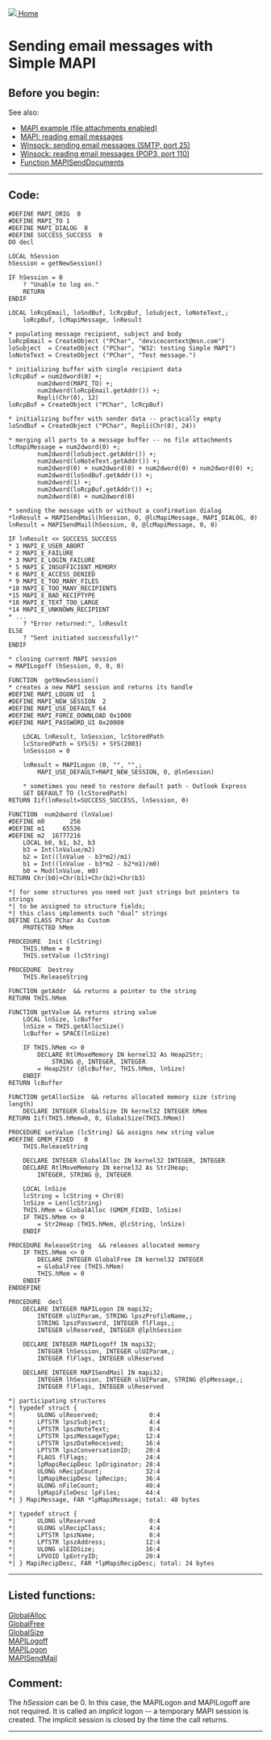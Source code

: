 [<img src="../images/home.png"> Home ](https://github.com/VFPX/Win32API)  

# Sending email messages with Simple MAPI

## Before you begin:
See also:

* [MAPI example (file attachments enabled)](sample_343.md)  
* [MAPI: reading email messages](sample_270.md)  
* [Winsock: sending email messages (SMTP, port 25)](sample_385.md)  
* [Winsock: reading email messages (POP3, port 110)](sample_388.md)  
* [Function MAPISendDocuments](../libraries/mapi32/MAPISendDocuments.md)  

  
***  


## Code:
```foxpro  
#DEFINE MAPI_ORIG  0
#DEFINE MAPI_TO 1
#DEFINE MAPI_DIALOG  8
#DEFINE SUCCESS_SUCCESS  0
DO decl

LOCAL hSession
hSession = getNewSession()

IF hSession = 0
	? "Unable to log on."
	RETURN
ENDIF

LOCAL loRcpEmail, loSndBuf, lcRcpBuf, loSubject, loNoteText,;
	loRcpBuf, lcMapiMessage, lnResult

* populating message recipient, subject and body
loRcpEmail = CreateObject ("PChar", "devicecontext@msn.com")
loSubject  = CreateObject ("PChar", "W32: testing Simple MAPI")
loNoteText = CreateObject ("PChar", "Test message.")

* initializing buffer with single recipient data
lcRcpBuf = num2dword(0) +;
		num2dword(MAPI_TO) +;
		num2dword(loRcpEmail.getAddr()) +;
		Repli(Chr(0), 12)
loRcpBuf = CreateObject ("PChar", lcRcpBuf)

* initializing buffer with sender data -- practically empty
loSndBuf = CreateObject ("PChar", Repli(Chr(0), 24))

* merging all parts to a message buffer -- no file attachments
lcMapiMessage = num2dword(0) +;
		num2dword(loSubject.getAddr()) +;
		num2dword(loNoteText.getAddr()) +;
		num2dword(0) + num2dword(0) + num2dword(0) + num2dword(0) +;
		num2dword(loSndBuf.getAddr()) +;
		num2dword(1) +;
		num2dword(loRcpBuf.getAddr()) +;
		num2dword(0) + num2dword(0)

* sending the message with or without a confirmation dialog
*lnResult = MAPISendMail(hSession, 0, @lcMapiMessage, MAPI_DIALOG, 0)
lnResult = MAPISendMail(hSession, 0, @lcMapiMessage, 0, 0)

IF lnResult <> SUCCESS_SUCCESS
* 1 MAPI_E_USER_ABORT
* 2 MAPI_E_FAILURE
* 3 MAPI_E_LOGIN_FAILURE
* 5 MAPI_E_INSUFFICIENT_MEMORY
* 6 MAPI_E_ACCESS_DENIED
* 9 MAPI_E_TOO_MANY_FILES
*10 MAPI_E_TOO_MANY_RECIPIENTS
*15 MAPI_E_BAD_RECIPTYPE
*18 MAPI_E_TEXT_TOO_LARGE
*14 MAPI_E_UNKNOWN_RECIPIENT
* ...
	? "Error returned:", lnResult
ELSE
	? "Sent initiated successfully!"
ENDIF

* closing current MAPI session
= MAPILogoff (hSession, 0, 0, 0)

FUNCTION  getNewSession()
* creates a new MAPI session and returns its handle
#DEFINE MAPI_LOGON_UI  1
#DEFINE MAPI_NEW_SESSION  2
#DEFINE MAPI_USE_DEFAULT 64
#DEFINE MAPI_FORCE_DOWNLOAD 0x1000
#DEFINE MAPI_PASSWORD_UI 0x20000

	LOCAL lnResult, lnSession, lcStoredPath
	lcStoredPath = SYS(5) + SYS(2003)
	lnSession = 0

	lnResult = MAPILogon (0, "", "",;
		MAPI_USE_DEFAULT+MAPI_NEW_SESSION, 0, @lnSession)

	* sometimes you need to restore default path - Outlook Express
	SET DEFAULT TO (lcStoredPath)
RETURN Iif(lnResult=SUCCESS_SUCCESS, lnSession, 0)

FUNCTION  num2dword (lnValue)
#DEFINE m0       256
#DEFINE m1     65536
#DEFINE m2  16777216
	LOCAL b0, b1, b2, b3
	b3 = Int(lnValue/m2)
	b2 = Int((lnValue - b3*m2)/m1)
	b1 = Int((lnValue - b3*m2 - b2*m1)/m0)
	b0 = Mod(lnValue, m0)
RETURN Chr(b0)+Chr(b1)+Chr(b2)+Chr(b3)

*| for some structures you need not just strings but pointers to strings
*| to be assigned to structure fields;
*| this class implements such "dual" strings
DEFINE CLASS PChar As Custom
	PROTECTED hMem

PROCEDURE  Init (lcString)
	THIS.hMem = 0
	THIS.setValue (lcString)

PROCEDURE  Destroy
	THIS.ReleaseString

FUNCTION getAddr  && returns a pointer to the string
RETURN THIS.hMem

FUNCTION getValue && returns string value
	LOCAL lnSize, lcBuffer
	lnSize = THIS.getAllocSize()
	lcBuffer = SPACE(lnSize)

	IF THIS.hMem <> 0
		DECLARE RtlMoveMemory IN kernel32 As Heap2Str;
			STRING @, INTEGER, INTEGER
		= Heap2Str (@lcBuffer, THIS.hMem, lnSize)
	ENDIF
RETURN lcBuffer

FUNCTION getAllocSize  && returns allocated memory size (string length)
	DECLARE INTEGER GlobalSize IN kernel32 INTEGER hMem
RETURN Iif(THIS.hMem=0, 0, GlobalSize(THIS.hMem))

PROCEDURE setValue (lcString) && assigns new string value
#DEFINE GMEM_FIXED   0
	THIS.ReleaseString

	DECLARE INTEGER GlobalAlloc IN kernel32 INTEGER, INTEGER
	DECLARE RtlMoveMemory IN kernel32 As Str2Heap;
		INTEGER, STRING @, INTEGER

	LOCAL lnSize
	lcString = lcString + Chr(0)
	lnSize = Len(lcString)
	THIS.hMem = GlobalAlloc (GMEM_FIXED, lnSize)
	IF THIS.hMem <> 0
		= Str2Heap (THIS.hMem, @lcString, lnSize)
	ENDIF

PROCEDURE ReleaseString  && releases allocated memory
	IF THIS.hMem <> 0
		DECLARE INTEGER GlobalFree IN kernel32 INTEGER
		= GlobalFree (THIS.hMem)
		THIS.hMem = 0
	ENDIF
ENDDEFINE

PROCEDURE  decl
	DECLARE INTEGER MAPILogon IN mapi32;
		INTEGER ulUIParam, STRING lpszProfileName,;
		STRING lpszPassword, INTEGER flFlags,;
		INTEGER ulReserved, INTEGER @lplhSession

	DECLARE INTEGER MAPILogoff IN mapi32;
		INTEGER lhSession, INTEGER ulUIParam,;
		INTEGER flFlags, INTEGER ulReserved

	DECLARE INTEGER MAPISendMail IN mapi32;
		INTEGER lhSession, INTEGER ulUIParam, STRING @lpMessage,;
		INTEGER flFlags, INTEGER ulReserved

*| participating structures
*| typedef struct {
*|      ULONG ulReserved;              0:4
*|      LPTSTR lpszSubject;            4:4
*|      LPTSTR lpszNoteText;           8:4
*|      LPTSTR lpszMessageType;       12:4
*|      LPTSTR lpszDateReceived;      16:4
*|      LPTSTR lpszConversationID;    20:4
*|      FLAGS flFlags;                24:4
*|      lpMapiRecipDesc lpOriginator; 28:4
*|      ULONG nRecipCount;            32:4
*|      lpMapiRecipDesc lpRecips;     36:4
*|      ULONG nFileCount;             40:4
*|      lpMapiFileDesc lpFiles;       44:4
*| } MapiMessage, FAR *lpMapiMessage; total: 48 bytes

*| typedef struct {
*|      ULONG ulReserved               0:4
*|      ULONG ulRecipClass;            4:4
*|      LPTSTR lpszName;               8:4
*|      LPTSTR lpszAddress;           12:4
*|      ULONG ulEIDSize;              16:4
*|      LPVOID lpEntryID;             20:4
*| } MapiRecipDesc, FAR *lpMapiRecipDesc; total: 24 bytes  
```  
***  


## Listed functions:
[GlobalAlloc](../libraries/kernel32/GlobalAlloc.md)  
[GlobalFree](../libraries/kernel32/GlobalFree.md)  
[GlobalSize](../libraries/kernel32/GlobalSize.md)  
[MAPILogoff](../libraries/mapi32/MAPILogoff.md)  
[MAPILogon](../libraries/mapi32/MAPILogon.md)  
[MAPISendMail](../libraries/mapi32/MAPISendMail.md)  

## Comment:
The *hSession* can be 0. In this case, the MAPILogon and MAPILogoff are not required. It is called an *implicit* logon -- a temporary MAPI session is created. The implicit session is closed by the time the call returns.  
  

***  

